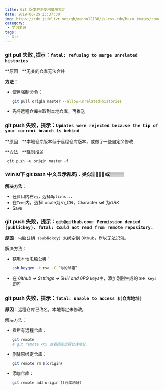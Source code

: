 ```yaml
---
title: Git 版本控制使用填坑指北
date: 2019-06-29 23:37:30
img: https://cdn.jsdelivr.net/gh/mahoo12138/js-css-cdn/hexo_images/cover/git.png
category:
 - 学习笔记
tags:
 - Git
---
```


### git pull 失败 ,提示：`fatal: refusing to merge unrelated histories`

**原因：**无关的仓库无法合并

**方法：**

+ 使用强制命令：

  ```sh
  git pull origin master --allow-unrelated-histories
  ```

+ 先将远程仓库拉取到本地仓库，再推送

### git push 失败，提示：`Updates were rejected because the tip of your current branch is behind`

**原因：**本地仓库版本低于远程仓库版本，或做了一些自定义修改

**方法：**强制推送

```shell
 git push -u origin master -f
```

### Win10下 git bash 中文显示乱码：类似﷨﷨﷨﷨或▒▒▒▒

**解决方法**：

+ 在窗口内右击，选择`Options...`
+ 在`Text`内，选择Locale为*zh_CN*，Character set 为*GBK*
+ Save

### git push 失败，提示：`git@github.com: Permission denied (publickey). fatal: Could not read from remote repository.`
**原因**：电脑公钥（publickey）未绑定到 Github，所以无法识别。 

解决方法：

+ 获取本地电脑公钥：

  ```bash
  ssh-keygen -t rsa -C “你的邮箱”
  ```

+ 在 *Github → Settings → SHH and GPG keys*中，添加刚刚生成的 `SHH keys`即可

### git push 失败，提示：`fatal: unable to access $(仓库地址) `

**原因**：远程仓库已改名，本地绑定未修改。

解决方法：

+ 看所有远程仓库：

  ```bash
  git remote
  # git remote xxx 查看指定远程仓库地址
  ```

+ 删除原绑定仓库：

  ```bash
  git remote rm $(origin)
  ```

+ 添加仓库：

  ```bash
  git remote add origin $(仓库地址)
  ```

  

